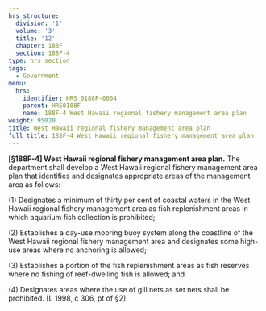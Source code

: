 ```yaml
---
hrs_structure:
  division: '1'
  volume: '3'
  title: '12'
  chapter: 188F
  section: 188F-4
type: hrs_section
tags:
  - Government
menu:
  hrs:
    identifier: HRS_0188F-0004
    parent: HRS0188F
    name: 188F-4 West Hawaii regional fishery management area plan
weight: 95020
title: West Hawaii regional fishery management area plan
full_title: 188F-4 West Hawaii regional fishery management area plan
---
```

**[§188F-4] West Hawaii regional fishery management area plan.** The department shall develop a West Hawaii regional fishery management area plan that identifies and designates appropriate areas of the management area as follows:

(1) Designates a minimum of thirty per cent of coastal waters in the West Hawaii regional fishery management area as fish replenishment areas in which aquarium fish collection is prohibited;

(2) Establishes a day-use mooring buoy system along the coastline of the West Hawaii regional fishery management area and designates some high-use areas where no anchoring is allowed;

(3) Establishes a portion of the fish replenishment areas as fish reserves where no fishing of reef-dwelling fish is allowed; and

(4) Designates areas where the use of gill nets as set nets shall be prohibited. [L 1998, c 306, pt of §2]